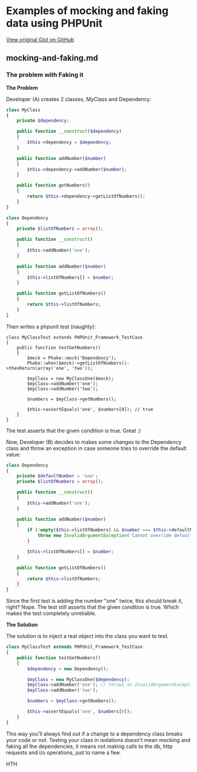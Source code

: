 # Examples of mocking and faking data using PHPUnit

[View original Gist on GitHub](https://gist.github.com/Integralist/9784640)

## mocking-and-faking.md

### The problem with Faking it

**The Problem**

Developer (A) creates 2 classes, MyClass and Dependency:

```php
class MyClass
{
    private $dependency;

    public function __construct($dependency)
    {
        $this->dependency = $dependency;
    }

    public function addNumber($number)
    {
        $this->dependency->addNumber($number);
    }

    public function getNumbers()
    {
        return $this->dependency->getListOfNumbers();
    }
}

class Dependency
{
    private $listOfNumbers = array();

    public function __construct()
    {
        $this->addNumber('one');
    }

    public function addNumber($number)
    {
        $this->listOfNumbers[] = $number;
    }

    public function getListOfNumbers()
    {
        return $this->listOfNumbers;
    }
}
```

Then writes a phpunit test (naughty):

```
class MyClassTest extends PHPUnit_Framework_TestCase
{
    public function testGetNumbers()
    {
        $mock = Phake::mock('Dependency');
        Phake::when($mock)->getListOfNumbers()->thenReturn(array('one', 'two'));

        $myClass = new MyClassOne($mock);
        $myClass->addNumber('one');
        $myClass->addNumber('two');

        $numbers = $myClass->getNumbers();

        $this->assertEquals('one', $numbers[0]); // true
    }
}
```

The test asserts that the given condition is true. Great :)

Now, Developer (B) decides to makes some changes to the Dependency class and throw an exception in case someone tries to override the default value:

```php
class Dependency
{
    private $defaultNumber = 'one';
    private $listOfNumbers = array();

    public function __construct()
    {
        $this->addNumber('one');
    }

    public function addNumber($number)
    {
        if (!empty($this->listOfNumbers) && $number === $this->defaultNumber) {
            throw new InvalidArgumentException('Cannot override default number: ' . $this->defaultNumber);
        }

        $this->listOfNumbers[] = $number;
    }

    public function getListOfNumbers()
    {
        return $this->listOfNumbers;
    }
}
```

Since the first test is adding the number "one" twice, this should break it, right? Nope. The test still asserts that the given condition is true. Which makes the test completely unreliable. 

**The Solution**

The solution is to inject a real object into the class you want to test.

```php
class MyClassTest extends PHPUnit_Framework_TestCase
{
    public function testGetNumbers()
    {
        $dependency = new Dependency();

        $myClass = new MyClassOne($dependency);
        $myClass->addNumber('one'); // throws an InvalidArgumentException
        $myClass->addNumber('two');

        $numbers = $myClass->getNumbers();

        $this->assertEquals('one', $numbers[0]);
    }
}
```

This way you'll always find out if a change to a dependency class breaks your code or not. Testing your class in isolations doesn't mean mocking and faking all the dependencies, it means not making calls to the db, http requests and i/o operations, just to name a few. 

HTH



